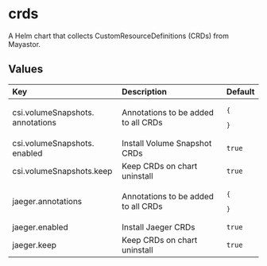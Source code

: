 # crds

A Helm chart that collects CustomResourceDefinitions (CRDs) from Mayastor.

## Values

| Key | Description | Default |
|:----|:------------|:--------|
| csi.&ZeroWidthSpace;volumeSnapshots.&ZeroWidthSpace;annotations | Annotations to be added to all CRDs | <pre>{<br><br>}</pre> |
| csi.&ZeroWidthSpace;volumeSnapshots.&ZeroWidthSpace;enabled | Install Volume Snapshot CRDs | `true` |
| csi.&ZeroWidthSpace;volumeSnapshots.&ZeroWidthSpace;keep | Keep CRDs on chart uninstall | `true` |
| jaeger.&ZeroWidthSpace;annotations | Annotations to be added to all CRDs | <pre>{<br><br>}</pre> |
| jaeger.&ZeroWidthSpace;enabled | Install Jaeger CRDs | `true` |
| jaeger.&ZeroWidthSpace;keep | Keep CRDs on chart uninstall | `true` |

